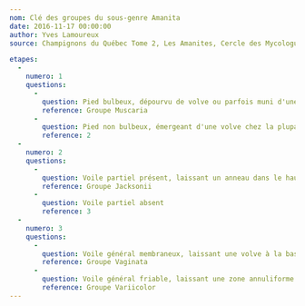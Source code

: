 ```yaml
---
nom: Clé des groupes du sous-genre Amanita
date: 2016-11-17 00:00:00
author: Yves Lamoureux
source: Champignons du Québec Tome 2, Les Amanites, Cercle des Mycologues de Montréal, 2006, 109 p. + 52 figures

etapes:
  -
    numero: 1
    questions:
      -
        question: Pied bulbeux, dépourvu de volve ou parfois muni d'une volve presque complètement soudée
        reference: Groupe Muscaria
      -
        question: Pied non bulbeux, émergeant d'une volve chez la plupart des espèces
        reference: 2
  -
    numero: 2
    questions:
      -
        question: Voile partiel présent, laissant un anneau dans le haut du pied
        reference: Groupe Jacksonii
      -
        question: Voile partiel absent
        reference: 3
  -
    numero: 3
    questions:
      -
        question: Voile général membraneux, laissant une volve à la base du pied (voir aussi le groupe Pseudovolvata)
        reference: Groupe Vaginata
      -
        question: Voile général friable, laissant une zone annuliforme (restes du voile général) près de la base du pied et parfois quelques flocons grisâtres ou orangés sur le chapeau
        reference: Groupe Variicolor
---
```

